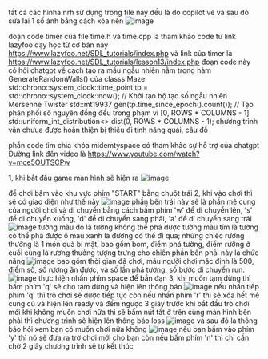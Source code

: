 tất cả các hìnha nrh sử dụng trong file này đều là do copilot vẽ và sau đó sửa lại 1 số ảnh bằng cách xóa nền
![image](https://github.com/leninhpromax/laptrinhgame/assets/90245106/16202444-71a3-4455-b222-3868b9d9a790)

đoạn code timer của file time.h và time.cpp là tham khảo code từ link lazyfoo dạy học từ cơ bản này  https://www.lazyfoo.net/SDL_tutorials/index.php và link của timer là https://www.lazyfoo.net/SDL_tutorials/lesson13/index.php
đoạn code này có hỏi chatgpt về cách tạo ra mấu ngẫu nhiên nằm trong hàm GenerateRandomWalls() của classs Maze
    std::chrono::system_clock::time_point tp = std::chrono::system_clock::now();
    // Khởi tạo bộ tạo số ngẫu nhiên Mersenne Twister
    std::mt19937 gen(tp.time_since_epoch().count());
    // Tạo phân phối số nguyên đồng đều trong phạm vi [0, ROWS * COLUMNS - 1]
    std::uniform_int_distribution<> dist(0, ROWS * COLUMNS - 1);
chương trình vẫn chưua được hoàn thiện bị thiếu đi tính năng quái, câu đố


phần code tìm chìa khóa midemtyspace có tham khảo sự hỗ trợ của chatgpt
Đường link đến video là https://www.youtube.com/watch?v=mce5OUTSCPw


1, khi bắt đầu game màn hình sẽ hiện ra
![image](https://github.com/leninhpromax/laptrinhgame/assets/90245106/efe51c61-de68-4f92-9237-d6c1c1690dcc)

để chơi bấm vào khu vực phím "START" bằng chuột trái
2, khi vào chơi thì sẽ có giao diện như thế này 
![image](https://github.com/leninhpromax/laptrinhgame/assets/90245106/f4b2c751-b2df-4741-aac6-32e13f1e3170)
phần bên trái này sẽ là phần mê cung của người chơi và di chuyển bằng cách bấm phím 'w' để di chuyển lên, 's' để di chuyển xuống, 'd' để di chuyển sang phải, 'a' để di chuyển sang trái
![image](https://github.com/leninhpromax/laptrinhgame/assets/90245106/c2baa681-6832-48a4-a3b8-52c0f9029be5)
tường màu đỏ là tường không thể phá được
tường màu tím là tường có thể phá được
ô màu xanh là đường có thể đi qua;
những chiếc rương thưởng là 1 món quà bí mật, bao gồm bom, điểm phá tường, điểm
rường ở cuối cùng là rương thưởng tượng trưng cho chiến 
phần bên phải này là chức năng 
![image](https://github.com/leninhpromax/laptrinhgame/assets/90245106/4a62e7dd-baca-440c-af37-669f9372f272)
bao gồm thời gian đã chơi, máu người chơi mặc định là 500, điểm số, số rương ăn được, và số lần phá tường, số bước di chuyển run.
![image](https://github.com/leninhpromax/laptrinhgame/assets/90245106/01441dcf-07a8-4f91-a079-d98b4fb34d63)
thực hiện nhấn phím space để bắn đạn 
3, khi muốn tạm dừng thì bấm phím 'q' sẽ cho tạm dừng và hiện lên thông báo
![image](https://github.com/leninhpromax/laptrinhgame/assets/90245106/601347fb-8846-4d36-9555-cd8b89826dd3)
nếu nhấn tiếp phím 'q' thì trò chơi sẽ được tiếp tục 
còn nếu nhấn phím 'r' thì sẽ xóa hết mê cung cũ và hiện lên ready và đếm ngược 3 giây trước khi bắt đầu trò chơi mới
khi không muốn chơi nữa thì sẽ bấm nút tắt ở trên cùng màn hình bên phải thì chương trình sẽ hiện lên thông báo loss
![image](https://github.com/leninhpromax/laptrinhgame/assets/90245106/768f10bd-ba6b-41db-ae10-5828b8fdfa9f)
và sau đó là thông báo hỏi xem bạn có muốn chơi nữa không 
![image](https://github.com/leninhpromax/laptrinhgame/assets/90245106/0eb86dc5-a6c2-4c60-8ee6-fb52180bda2c)
nếu bạn bấm vào phím 'y' thì nó sẽ đưa ra trờ chơi mới cho bạn còn nếu bấm phím 'n' thì chỉ cần chờ 2 giây chương trình sẽ tự kết thúc 








